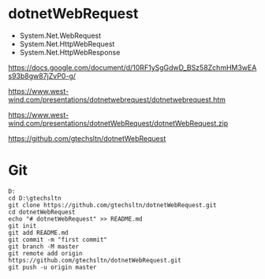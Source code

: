 # dotnetWebRequest

+ System.Net.WebRequest
+ System.Net.HttpWebRequest
+ System.Net.HttpWebResponse

https://docs.google.com/document/d/10RF1ySgGdwD_BSz58ZchmHM3wEAs93b8gw87jZvP0-g/

https://www.west-wind.com/presentations/dotnetwebrequest/dotnetwebrequest.htm

https://www.west-wind.com/presentations/dotnetWebRequest/dotnetWebRequest.zip

https://github.com/gtechsltn/dotnetWebRequest

# Git

```
D:
cd D:\gtechsltn
git clone https://github.com/gtechsltn/dotnetWebRequest.git
cd dotnetWebRequest
echo "# dotnetWebRequest" >> README.md
git init
git add README.md
git commit -m "first commit"
git branch -M master
git remote add origin https://github.com/gtechsltn/dotnetWebRequest.git
git push -u origin master

```
